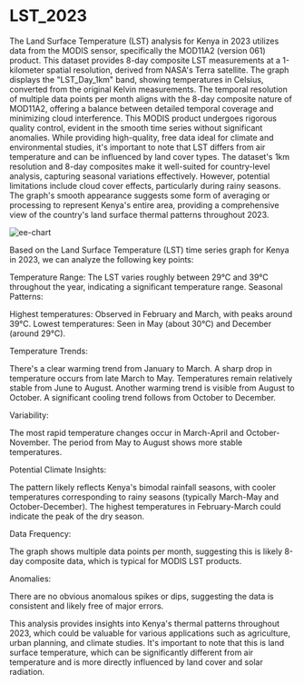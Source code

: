 # LST_2023
The Land Surface Temperature (LST) analysis for Kenya in 2023 utilizes data from the MODIS sensor, specifically the MOD11A2 (version 061) product. This dataset provides 8-day composite LST measurements at a 1-kilometer spatial resolution, derived from NASA's Terra satellite. The graph displays the "LST_Day_1km" band, showing temperatures in Celsius, converted from the original Kelvin measurements. The temporal resolution of multiple data points per month aligns with the 8-day composite nature of MOD11A2, offering a balance between detailed temporal coverage and minimizing cloud interference. This MODIS product undergoes rigorous quality control, evident in the smooth time series without significant anomalies. While providing high-quality, free data ideal for climate and environmental studies, it's important to note that LST differs from air temperature and can be influenced by land cover types. The dataset's 1km resolution and 8-day composites make it well-suited for country-level analysis, capturing seasonal variations effectively. However, potential limitations include cloud cover effects, particularly during rainy seasons. The graph's smooth appearance suggests some form of averaging or processing to represent Kenya's entire area, providing a comprehensive view of the country's land surface thermal patterns throughout 2023.

![ee-chart](https://github.com/user-attachments/assets/17cdc002-e9b3-4d66-9f67-8d903d5ed6de)

Based on the Land Surface Temperature (LST) time series graph for Kenya in 2023, we can analyze the following key points:

Temperature Range: The LST varies roughly between 29°C and 39°C throughout the year, indicating a significant temperature range.
Seasonal Patterns:

Highest temperatures: Observed in February and March, with peaks around 39°C.
Lowest temperatures: Seen in May (about 30°C) and December (around 29°C).


Temperature Trends:

There's a clear warming trend from January to March.
A sharp drop in temperature occurs from late March to May.
Temperatures remain relatively stable from June to August.
Another warming trend is visible from August to October.
A significant cooling trend follows from October to December.


Variability:

The most rapid temperature changes occur in March-April and October-November.
The period from May to August shows more stable temperatures.


Potential Climate Insights:

The pattern likely reflects Kenya's bimodal rainfall seasons, with cooler temperatures corresponding to rainy seasons (typically March-May and October-December).
The highest temperatures in February-March could indicate the peak of the dry season.


Data Frequency:

The graph shows multiple data points per month, suggesting this is likely 8-day composite data, which is typical for MODIS LST products.


Anomalies:

There are no obvious anomalous spikes or dips, suggesting the data is consistent and likely free of major errors.



This analysis provides insights into Kenya's thermal patterns throughout 2023, which could be valuable for various applications such as agriculture, urban planning, and climate studies. It's important to note that this is land surface temperature, which can be significantly different from air temperature and is more directly influenced by land cover and solar radiation.
